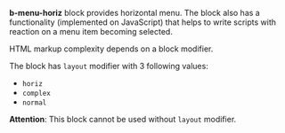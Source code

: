 ﻿**b-menu-horiz** block provides horizontal menu. The block also has a functionality (implemented on JavaScript) that helps to write scripts with reaction on a menu item becoming selected.

HTML markup complexity depends on a block modifier.

The block has `layout` modifier with 3 following values:

 * `horiz`
 * `complex`
 * `normal`

**Attention**: This block cannot be used without `layout` modifier.
